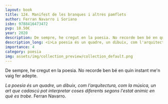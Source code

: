 ```yaml
---
layout: book
title: 124. Manifest de les branques i altres pamflets
author: Ferran Navarro i Soriano
isbn: 9788416473472
pvp: 10.50€
year: 2020
description: De sempre, he cregut en la poesia. No recorde ben bé en quin instant me'n vaig fer adepte.
description_long: <i>La poesia és un quadre, un dibuix, com l'arquitectura, com la música, un art que cadascú pot interpretar coses diferents segons l'estat anímic en què es trobe</i>. Ferran Navarro.
importance: 4
category: poesia
img: assets/img/collection_preview/collection_default.png
---
```


De sempre, he cregut en la poesia. No recorde ben bé en quin instant me'n vaig fer adepte.

<i>La poesia és un quadre, un dibuix, com l'arquitectura, com la música, un art que cadascú pot interpretar coses diferents segons l'estat anímic en què es trobe</i>. Ferran Navarro.
